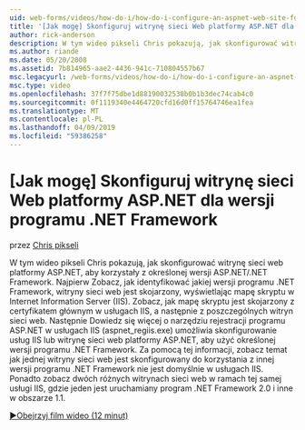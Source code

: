 ```yaml
---
uid: web-forms/videos/how-do-i/how-do-i-configure-an-aspnet-web-site-for-a-net-framework-version
title: '[Jak mogę] Skonfiguruj witrynę sieci Web platformy ASP.NET dla wersji programu .NET Framework | Dokumentacja firmy Microsoft'
author: rick-anderson
description: W tym wideo pikseli Chris pokazują, jak skonfigurować witrynę sieci web platformy ASP.NET, aby korzystały z określonej wersji ASP.NET/.NET Framework. Najpierw Zobacz jak zidentyfikować jakie v...
ms.author: riande
ms.date: 05/20/2008
ms.assetid: 7b814965-aae2-4436-941c-710804557b67
msc.legacyurl: /web-forms/videos/how-do-i/how-do-i-configure-an-aspnet-web-site-for-a-net-framework-version
msc.type: video
ms.openlocfilehash: 37f7f75dbe1d88190032538b0b1b3dec74cab4c0
ms.sourcegitcommit: 0f1119340e4464720cfd16d0ff15764746ea1fea
ms.translationtype: MT
ms.contentlocale: pl-PL
ms.lasthandoff: 04/09/2019
ms.locfileid: "59386258"
---
```

# <a name="how-do-i-configure-an-aspnet-web-site-for-a-net-framework-version"></a>[Jak mogę] Skonfiguruj witrynę sieci Web platformy ASP.NET dla wersji programu .NET Framework

przez [Chris pikseli](https://twitter.com/chrispels)

W tym wideo pikseli Chris pokazują, jak skonfigurować witrynę sieci web platformy ASP.NET, aby korzystały z określonej wersji ASP.NET/.NET Framework. Najpierw Zobacz, jak identyfikować jakiej wersji programu .NET Framework, witryny sieci web jest skojarzony, wyświetlając mapę skryptu w Internet Information Server (IIS). Zobacz, jak mapę skryptu jest skojarzony z certyfikatem głównym w usługach IIS, a następnie z poszczególnych witryn sieci web. Następnie Dowiedz się więcej o narzędziu rejestracji programu ASP.NET w usługach IIS (aspnet\_regiis.exe) umożliwia skonfigurowanie usług IIS lub witrynę sieci web platformy ASP.NET, aby użyć określonej wersji programu .NET Framework. Za pomocą tej informacji, zobacz temat jak jednej witryny sieci web jest skonfigurowany do korzystania z innej wersji programu .NET Framework nie jest domyślnie w usługach IIS. Ponadto zobacz dwóch różnych witrynach sieci web w ramach tej samej usługi IIS, gdzie jeden jest uruchamiany program .NET Framework 2.0 i inne w obszarze 1.1.

[&#9654;Obejrzyj film wideo (12 minut)](https://channel9.msdn.com/Blogs/ASP-NET-Site-Videos/how-do-i-configure-an-aspnet-web-site-for-a-net-framework-version)
